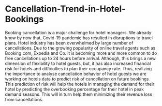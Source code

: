 # Cancellation-Trend-in-Hotel-Bookings
Booking cancellation is a major challenge for hotel managers. We already know by now that, Covid-19 pandemic has resulted in disruptions to travel plans. Hotel industry has been overwhelmed by large number of cancellations. Due to the growing popularity of online travel agents such as Booking.com, Expedia and Co. it is becoming more and more common to do free cancellations up to 24 hours before arrival. Although, this brings a new dimension of flexibility to hotel guests, but, it has also increased financial risk for hotels and difficulties to plan their occupancy rate. Thus, realizing the importance to analyse cancellation behavior of hotel guests we are working on hotels data to predict risk of cancellation on future bookings.
This prediction of risk will help the hotels in managing the demand for their hotel by predicting the overbooking percentage for their hotel in peak demand seasons. This will in turn help them minimizing their revenue loss from cancellations.
